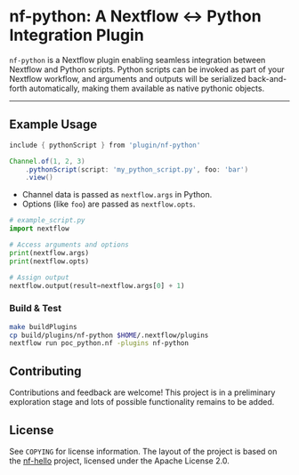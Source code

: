 # nf-python: A Nextflow ↔ Python Integration Plugin

`nf-python` is a Nextflow plugin enabling seamless integration between Nextflow and Python scripts. Python scripts can be invoked as part of your Nextflow workflow, and arguments and outputs will be serialized back-and-forth automatically, making them available as native pythonic objects.

---

## Example Usage

```groovy
include { pythonScript } from 'plugin/nf-python'

Channel.of(1, 2, 3)
    .pythonScript(script: 'my_python_script.py', foo: 'bar')
    .view()
```

- Channel data is passed as `nextflow.args` in Python.
- Options (like `foo`) are passed as `nextflow.opts`.

```python
# example_script.py
import nextflow

# Access arguments and options
print(nextflow.args)
print(nextflow.opts)

# Assign output
nextflow.output(result=nextflow.args[0] + 1)
```

### Build & Test

```bash
make buildPlugins
cp build/plugins/nf-python $HOME/.nextflow/plugins
nextflow run poc_python.nf -plugins nf-python
```

## Contributing

Contributions and feedback are welcome! This project is in a preliminary exploration stage and lots of possible functionality remains to be added.

## License

See `COPYING` for license information.
The layout of the project is based on the [nf-hello](https://github.com/nextflow-io/nf-hello.git) project, licensed under the Apache License 2.0.
